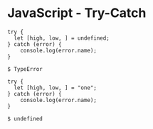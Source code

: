 # JavaScript - Try-Catch

```
try {
  let [high, low, ] = undefined;
} catch (error) {
    console.log(error.name);
}

$ TypeError
```

```
try {
  let [high, low, ] = "one";
} catch (error) {
    console.log(error.name);
}

$ undefined
```



